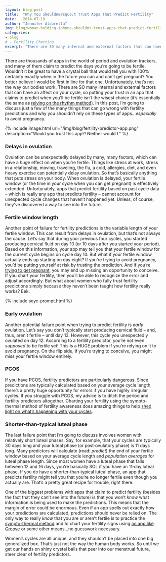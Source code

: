 ```yaml
---
layout: blog-post
title:  "Why You Shouldn&rsquo;t Trust Apps that Predict Fertility"
date:   2014-07-18
author: "Jennifer Aldoretta"
img: blog/woman-holding-iphone-shouldnt-trust-apps-that-predict-fertility.jpg
categories: 
- blog
# - Fertility Charting
excerpt: "There are SO many internal and external factors that can have an affect on your cycle, so putting your trust in an app that claims to predict when you&rsquo;ll be fertile isn&rsquo;t the wisest choice..."
---
```


There are thousands of apps in the world of period and ovulation trackers, and many of them claim to predict the days you&rsquo;re going to be fertile. Wouldn&rsquo;t it be great to have a crystal ball that would tell you with 100% certainty exactly when in the future you can and can&rsquo;t get pregnant? You better believe I would be first in line for that one. Unfortunately, that&rsquo;s not the way our bodies work. There are SO many internal and external factors that can have an affect on your cycle, so putting your trust in an app that claims to predict when you&rsquo;ll be fertile isn&rsquo;t the wisest choice (it&rsquo;s essentially the same as <a class="text-link" href="/blog/2014/06/23/standard-days-method-rhythm-method-sympto-thermal-method-whats-the-difference/#.U8k-pI1dVW0">relying on the rhythm method</a>). In this post, I&rsquo;m going to discuss just a few of the many things that can go wrong with fertility predictions and why you shouldn&rsquo;t rely on these types of apps...*especially* to avoid pregnancy.

{% include image.html url="/img/blog/fertility-predictor-app.png" description="Would you trust this app?! Neither would I." %}

### Delays in ovulation ###

Ovulation can be unexpectedly delayed by many, many factors, which can have a *huge* effect on when you&rsquo;re fertile. Things like stress at work, stress in a relationship, moving, traveling, the flu, a cold, allergies, diet, and even heavy exercise can potentially delay ovulation. So that&rsquo;s basically anything that puts stress on your body. When ovulation is delayed, your fertile window (or the time in your cycle when you can get pregnant) is effectively extended. Unfortunately, apps that predict fertility based on past cycle data &ndash; which is really any app that predicts fertility &ndash; cannot account for unexpected cycle changes that haven&rsquo;t happened yet. Unless, of course, they&rsquo;ve discovered a way to see into the future.

### Fertile window length ###

Another point of failure for fertility predictions is the variable length of your fertile window. This can result from delays in ovulation, but that&rsquo;s not always the cause. Let&rsquo;s say that during your previous four cycles, you started producing cervical fluid on day 10 (or 10 days after you started your period). Based on this information, your app may tell you that your fertile window for the current cycle begins on cycle day 10. But what if your fertile window actually ends up starting on day eight? If you&rsquo;re trying to avoid pregnancy, you&rsquo;d be putting yourself at risk by trusting the prediction. And if you&rsquo;re <a class="text-link" href="/blog/2014/07/04/how-to-get-pregnant-while-charting-your-fertility/#.U8k_JI1dVW0">trying to get pregnant</a>, you may end up missing an opportunity to conceive. If you chart your fertility, then you&rsquo;ll be able to recognize the error and adjust accordingly. But what about women who fully trust fertility predictions simply because they haven&rsquo;t been taught how fertility really works? Eek. 

{% include soyc-prompt.html %}

### Early ovulation ###

Another potential failure point when trying to predict fertility is *early* ovulation. Let&rsquo;s say you don&rsquo;t typically start producing cervical fluid &ndash; and, thus, aren&rsquo;t fertile &ndash; until day 13. However, this cycle you unexpectedly ovulated on day 12. According to a fertility predictor, you&rsquo;re not even *supposed* to be fertile yet! This is a HUGE problem if you&rsquo;re relying on it to avoid pregnancy. On the flip side, if you&rsquo;re trying to conceive, you might miss your fertile window entirely.

### PCOS ###

If you have PCOS, fertility predictors are particularly dangerous. Since predictions are typically calculated based on your average cycle length, there&rsquo;s a pretty huge opportunity for errors if you have highly irregular cycles. If you struggle with PCOS, my advice is to ditch the period and fertility predictors altogether. Charting your fertility using the sympto-thermal method of fertility awareness does amazing things to help <a class="text-link" href="/blog/2014/07/11/charting-fertility-with-polycystic-ovarian-syndrome-PCOS/#.U8fuYo1dVW0">shed light on what&rsquo;s happening with your cycles</a>. 

### Shorter-than-typical luteal phase ###

The last failure point that I&rsquo;m going to discuss involves women with relatively short luteal phases. Say, for example, that your cycles are typically 30 days long and your luteal phase (or post&dash;ovulatory phase) is 11 days long. Many predictors will calculate (read: *predict*) the end of your fertile window based on your average cycle length and *population averages* for luteal phase length. Since most women have a luteal phase that falls between 12 and 16 days, you&rsquo;re basically SOL if you have an 11&dash;day luteal phase. If you do have a shorter&dash;than&dash;typical luteal phase, an app that predicts fertility might tell you that you&rsquo;re no longer fertile even though you actually are. That&rsquo;s a pretty great recipe for trouble, right there. 

One of the biggest problems with apps that claim to predict fertility (besides the fact that they can&rsquo;t see into the future) is that you won&rsquo;t *know* what information is being used to make the predictions. This means that the margin of error could be enormous. Even if an app spells out exactly how your predictions are calculated, predictions should never be relied on. The only way to really *know* that you are or aren&rsquo;t fertile is to practice the <a class="text-link" href="/the-cycle/">sympto-thermal method</a> and to chart your fertility signs using <a class="text-link" href="https://itunes.apple.com/app/id831795151">an app like Groove</a> or some other means...no guesswork necessary. 

Women&rsquo;s cycles are all unique, and they shouldn&rsquo;t be placed into one big generalized box. That&rsquo;s just not the way the human body works. So until we get our hands on shiny crystal balls that peer into our menstrual future, steer clear of fertility predictors.
